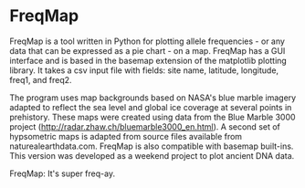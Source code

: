 # FreqMap

FreqMap is a tool written in Python for plotting allele frequencies - or any data that can be expressed as a pie chart - on a map. FreqMap has a GUI interface and is based in the basemap extension of the matplotlib plotting library. It takes a csv input file with fields: site name, latitude, longitude, freq1, and freq2.

The program uses map backgrounds based on NASA's blue marble imagery adapted to reflect the sea level and global ice coverage at several points in prehistory. These maps were created using data from the Blue Marble 3000 project  (http://radar.zhaw.ch/bluemarble3000_en.html). A second set of hypsometric maps is adapted from source files available from naturealearthdata.com. FreqMap is also compatible with basemap built-ins. This version was developed as a weekend project to plot ancient DNA data.

FreqMap: It's super freq-ay.

